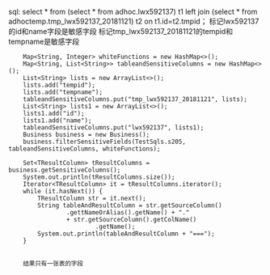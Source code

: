 sql: select * from (select * from adhoc.lwx592137) t1 left join (select * from adhoctemp.tmp_lwx592137_20181121) t2 on t1.id=t2.tmpid；
标记lwx592137的id和name字段是敏感字段 标记tmp_lwx592137_20181121的tempid和tempname是敏感字段
        
        Map<String, Integer> whiteFunctions = new HashMap<>();
        Map<String, List<String>> tableandSensitiveColumns = new HashMap<>();
        List<String> lists = new ArrayList<>();
        lists.add("tempid");
        lists.add("tempname");
        tableandSensitiveColumns.put("tmp_lwx592137_20181121", lists);
        List<String> lists1 = new ArrayList<>();
        lists1.add("id");
        lists1.add("name");
        tableandSensitiveColumns.put("lwx592137", lists1);
        Business business = new Business();
        business.filterSensitiveFields(TestSqls.s205, tableandSensitiveColumns, whiteFunctions);
        
        Set<TResultColumn> tResultColumns = business.getSensitiveColumns();
        System.out.println(tResultColumns.size());
        Iterator<TResultColumn> it = tResultColumns.iterator();  
        while (it.hasNext()) {  
            TResultColumn str = it.next();  
            String tableAndResultColumn = str.getSourceColumn()
                    .gettNameOrAlias().getName() + "."
                    + str.getSourceColumn().getColName()
                            .getName();
            System.out.println(tableAndResultColumn + "===");
        }  
        
        
        结果只有一张表的字段
